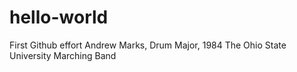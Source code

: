 # hello-world
First Github effort
Andrew Marks,
Drum Major, 1984
The Ohio State University Marching Band
